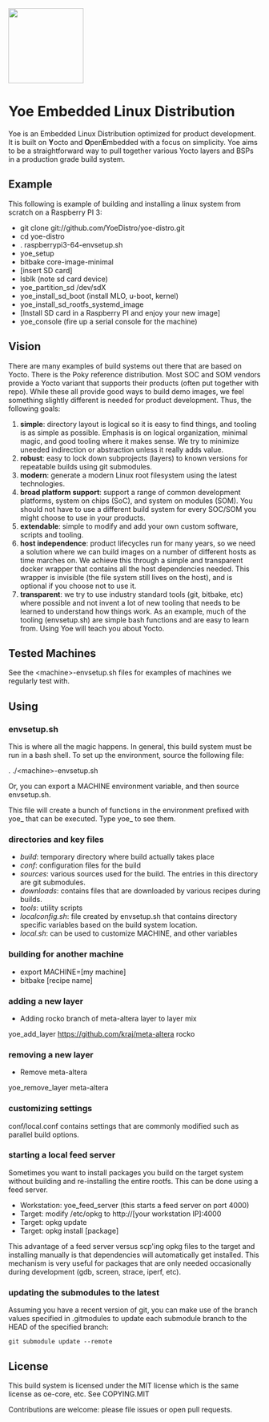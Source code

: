 <img src="docs/yoe.png?raw=true" width="150">

# Yoe Embedded Linux Distribution

Yoe is an Embedded Linux Distribution optimized for product development.
It is built on **Y**octo and **O**pen**E**mbedded with a focus on simplicity.
Yoe aims to be a straightforward way to pull together various Yocto layers
and BSPs in a production grade build system.

## Example

This following is example of building and installing a linux system from
scratch on a Raspberry PI 3:

* git clone git://github.com/YoeDistro/yoe-distro.git
* cd yoe-distro
* . raspberrypi3-64-envsetup.sh
* yoe_setup
* bitbake core-image-minimal
* [insert SD card]
* lsblk (note sd card device)
* yoe_partition_sd /dev/sdX
* yoe_install_sd_boot (install MLO, u-boot, kernel)
* yoe_install_sd_rootfs_systemd_image
* [Install SD card in a Raspberry PI and enjoy your new image]
* yoe_console (fire up a serial console for the machine)

## Vision

There are many examples of build systems out there that are based on Yocto.
There is the Poky reference distribution. Most SOC and SOM vendors provide
a Yocto variant that supports their products (often put together with repo).
While these all provide good ways to build demo images, we feel something
slightly different is needed for product development. Thus, the following
goals:

1. **simple**: directory layout is logical so it is easy to find things, and tooling
   is as simple as possible. Emphasis is on logical organization, minimal magic, and good
   tooling where it makes sense. We try to minimize uneeded indirection or abstraction
   unless it really adds value.
1. **robust**: easy to lock down subprojects (layers) to known versions for
   repeatable builds using git submodules.
1. **modern**: generate a modern Linux root filesystem using the latest technologies.
1. **broad platform support**: support a range of common development platforms, system on
   chips (SoC), and system on modules (SOM). You should not have to use a different
   build system for every SOC/SOM you might choose to use in your products.
1. **extendable**: simple to modify and add your own custom software, scripts and tooling.
1. **host independence**: product lifecycles run for many years, so we need a solution where
   we can build images on a number of different hosts as time marches on. We achieve this
   through a simple and transparent docker wrapper that contains all the host dependencies
   needed. This wrapper is invisible (the file system still lives on the host), and is
   optional if you choose not to use it.
1. **transparent**: we try to use industry standard tools (git, bitbake, etc) where possible
   and not invent a lot of new tooling that needs to be learned to understand how things work.
   As an example, much of the tooling (envsetup.sh) are simple bash functions and are easy
   to learn from. Using Yoe will teach you about Yocto.

## Tested Machines

See the \<machine\>-envsetup.sh files for examples of machines we regularly test with.

## Using

### envsetup.sh

This is where all the magic happens. In general, this build system
must be run in a bash shell. To set up the environment, source the following file:

. ./\<machine\>-envsetup.sh

Or, you can export a MACHINE environment variable, and then source envsetup.sh.

This file will create a bunch of functions in the environment
prefixed with yoe\_ that can be executed. Type yoe\_ <tab><tab>
to see them.

### directories and key files

* _build_: temporary directory where build actually takes place
* _conf_: configuration files for the build
* _sources_: various sources used for the build. The entries
  in this directory are git submodules.
* _downloads_: contains files that are downloaded by various
  recipes during builds.
* _tools_: utility scripts
* _localconfig.sh_: file created by envsetup.sh that contains
  directory specific variables based on the build system location.
* _local.sh_: can be used to customize MACHINE, and other variables

### building for another machine

* export MACHINE=[my machine]
* bitbake [recipe name]

### adding a new layer

* Adding rocko branch of meta-altera layer to layer mix

yoe_add_layer https://github.com/kraj/meta-altera rocko

### removing a new layer

* Remove meta-altera

yoe_remove_layer meta-altera

### customizing settings

conf/local.conf contains settings that are commonly modified such
as parallel build options.

### starting a local feed server

Sometimes you want to install packages you build on the target system
without building and re-installing the entire rootfs. This can be done
using a feed server.

* Workstation: yoe_feed_server (this starts a feed server on port 4000)
* Target: modify /etc/opkg to http://[your workstation IP]:4000
* Target: opkg update
* Target: opkg install [package]

This advantage of a feed server versus scp'ing opkg files to the target
and installing manually is that dependencies will automatically get installed.
This mechanism is very useful for packages that are only needed occasionally
during development (gdb, screen, strace, iperf, etc).

### updating the submodules to the latest

Assuming you have a recent version of git, you can make use of the branch
values specified in .gitmodules to update each submodule branch to the
HEAD of the specified branch:

```git submodule update --remote```

## License

This build system is licensed under the MIT license which is the
same license as oe-core, etc. See COPYING.MIT

Contributions are welcome: please file issues or open pull requests.
